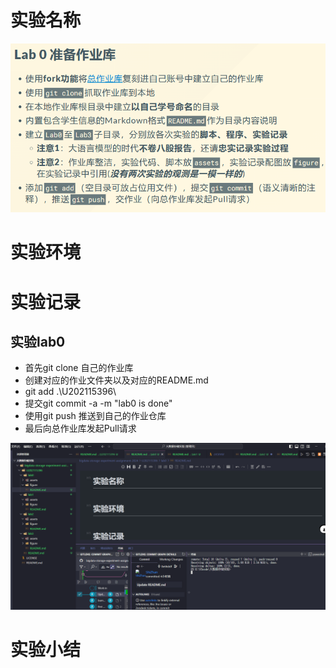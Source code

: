 # 实验名称

![1710845807236.png](./figure/1710845807236.png)

# 实验环境


# 实验记录

## 实验lab0

- 首先git clone 自己的作业库
- 创建对应的作业文件夹以及对应的README.md
- git add .\U202115396\
- 提交git commit -a -m "lab0 is done"
- 使用git push 推送到自己的作业仓库
- 最后向总作业库发起Pull请求

![1710845553293.png](./figure/1710845520751.png)

# 实验小结
